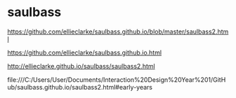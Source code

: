 # saulbass
https://github.com/ellieclarke/saulbass.github.io/blob/master/saulbass2.html


https://github.com/ellieclarke/saulbass.github.io.html

http://ellieclarke.github.io/saulbass/saulbass2.html


file:///C:/Users/User/Documents/Interaction%20Design%20Year%201/GitHub/saulbass.github.io/saulbass2.html#early-years
